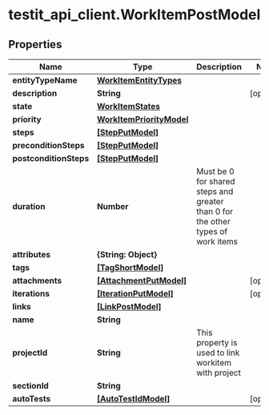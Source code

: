 # testit_api_client.WorkItemPostModel

## Properties

Name | Type | Description | Notes
------------ | ------------- | ------------- | -------------
**entityTypeName** | [**WorkItemEntityTypes**](WorkItemEntityTypes.md) |  | 
**description** | **String** |  | [optional] 
**state** | [**WorkItemStates**](WorkItemStates.md) |  | 
**priority** | [**WorkItemPriorityModel**](WorkItemPriorityModel.md) |  | 
**steps** | [**[StepPutModel]**](StepPutModel.md) |  | 
**preconditionSteps** | [**[StepPutModel]**](StepPutModel.md) |  | 
**postconditionSteps** | [**[StepPutModel]**](StepPutModel.md) |  | 
**duration** | **Number** | Must be 0 for shared steps and greater than 0 for the other types of work items | 
**attributes** | **{String: Object}** |  | 
**tags** | [**[TagShortModel]**](TagShortModel.md) |  | 
**attachments** | [**[AttachmentPutModel]**](AttachmentPutModel.md) |  | [optional] 
**iterations** | [**[IterationPutModel]**](IterationPutModel.md) |  | [optional] 
**links** | [**[LinkPostModel]**](LinkPostModel.md) |  | 
**name** | **String** |  | 
**projectId** | **String** | This property is used to link workitem with project | 
**sectionId** | **String** |  | 
**autoTests** | [**[AutoTestIdModel]**](AutoTestIdModel.md) |  | [optional] 


